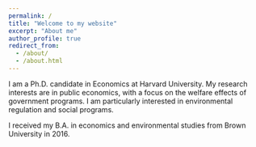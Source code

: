 ```yaml
---
permalink: /
title: "Welcome to my website"
excerpt: "About me"
author_profile: true
redirect_from: 
  - /about/
  - /about.html
---
```


I am a Ph.D. candidate in Economics at Harvard University. My research interests are in public economics, with a focus on the welfare effects of government programs. I am particularly interested in environmental regulation and social programs. 

I received my B.A. in economics and environmental studies from Brown University in 2016.

